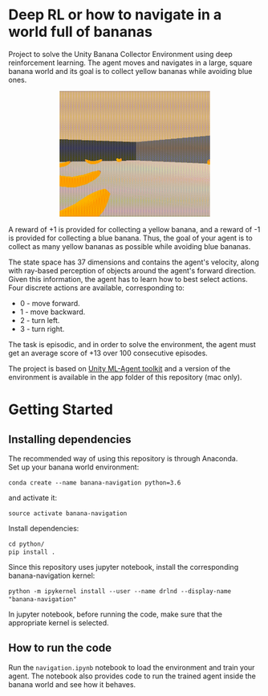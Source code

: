 # Deep RL or how to navigate in a world full of bananas
Project to solve the Unity Banana Collector Environment using deep reinforcement learning.
The agent moves and navigates in a large, square banana world and its goal is to collect yellow bananas while avoiding blue ones. 

<p align="center">
<img src="pics/trained.gif" width="300" height=250>
<!--img src="pics/untrained.gif" width="300" height=250-->
</p>
  
A reward of +1 is provided for collecting a yellow banana, and a reward of -1 is provided for collecting a blue banana. Thus, the goal of your agent is to collect as many yellow bananas as possible while avoiding blue bananas.

The state space has 37 dimensions and contains the agent's velocity, along with ray-based perception of objects around the agent's forward direction. Given this information, the agent has to learn how to best select actions. Four discrete actions are available, corresponding to:

- 0 - move forward.
- 1 - move backward.
- 2 - turn left.
- 3 - turn right.

The task is episodic, and in order to solve the environment, the agent must get an average score of +13 over 100 consecutive episodes.

The project is based on [Unity ML-Agent toolkit](https://github.com/Unity-Technologies/ml-agents) and a version of the environment is available in the app folder of this repository (mac only).

# Getting Started
## Installing dependencies
The recommended way of using this repository is through Anaconda.   
Set up your banana world environment: 
```
conda create --name banana-navigation python=3.6
```

and activate it: 
```
source activate banana-navigation
```

Install dependencies:   
```
cd python/
pip install .
```

Since this repository uses jupyter notebook, install the corresponding banana-navigation kernel:
```
python -m ipykernel install --user --name drlnd --display-name "banana-navigation"
```

In jupyter notebook, before running the code, make sure that the appropriate kernel is selected.

## How to run the code
Run the `navigation.ipynb` notebook to load the environment and train your agent. 
The notebook also provides code to run the trained agent inside the banana world and see how it behaves.

